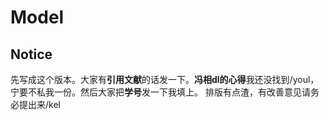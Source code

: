 # Model

## Notice

先写成这个版本。大家有**引用文献**的话发一下。**冯相dl的心得**我还没找到/youl，宁要不私我一份。然后大家把**学号**发一下我填上。
排版有点渣，有改善意见请务必提出来/kel

